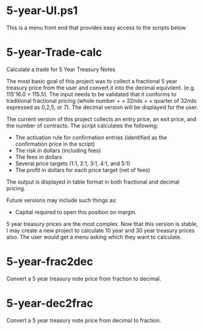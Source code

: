 # 5-year-UI.ps1
This is a menu front end that provides easy access to the scripts below

# 5-year-Trade-calc
Calculate a trade for 5 Year Treasury Notes

The most basic goal of this project was to collect a fractional 5 year treasury price from the user and convert it into the decimal equivilent. (e.g. 115'16.0 = 115.5). The input needs to be validated that it conforms to traditional fractional pricing (whole number + <apostrophe> + 32nds + <decimal> + quarter of 32nds expressed as 0,2,5, or 7). The decimal version will be displayed for the user.

The current version of this project collects an entry price, an exit price, and the number of contracts. The script calculates the following:
  - The activation rule for confirmation entries (identified as the confirmation price in the script)
  - The risk in dollars (including fees)
  - The fees in dollars
  - Several price targets (1:1, 2:1, 3:1, 4:1, and 5:1)
  - The profit in dollars for each price target (net of fees)
  
The output is displayed in table format in both fractional and decimal pricing.

Future versions may include such things as:
  - Capital required to open this position on margin.

5 year treasury prices are the most complex. Now that this version is stable, I may create a new project to calculate 10 year and 30 year treasury prices also. The user would get a menu asking which they want to calculate.

# 5-year-frac2dec
Convert a 5 year treasury note price from fraction to decimal.

# 5-year-dec2frac
Convert a 5 year treasury note price from decimal to fraction.
